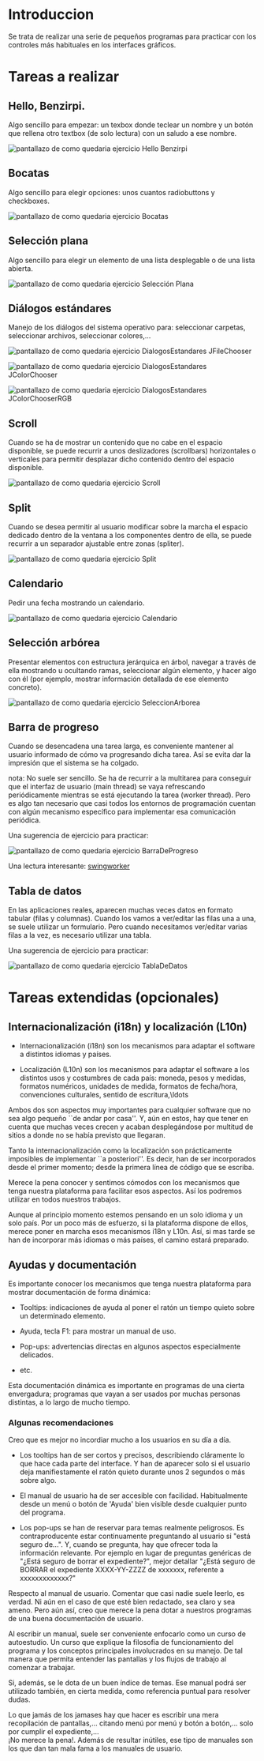 # Introduccion

Se trata de realizar una serie de pequeños programas para practicar con los controles más habituales en los interfaces gráficos.

# Tareas a realizar

## Hello, Benzirpi.

Algo sencillo para empezar: un texbox donde teclear un nombre y un botón que rellena otro textbox (de solo lectura) con un saludo a ese nombre.

![pantallazo de como quedaria ejercicio Hello Benzirpi](./imagenes/HelloBenzirpi-pantallazo-Java.png)

## Bocatas

Algo sencillo para elegir opciones: unos cuantos radiobuttons y checkboxes.

![pantallazo de como quedaria ejercicio Bocatas](./imagenes/Bocatas-pantallazo-Java.png)

## Selección plana

Algo sencillo para elegir un elemento de una lista desplegable o de una lista abierta.

![pantallazo de como quedaria ejercicio Selección Plana](./imagenes/SeleccionPlana-pantallazo-Java.png)

## Diálogos estándares

Manejo de los diálogos del sistema operativo para: seleccionar carpetas, seleccionar archivos, seleccionar colores,...

![pantallazo de como quedaria ejercicio DialogosEstandares JFileChooser](./imagenes/DialogosEstandares-JFileChooser-Java.png)

![pantallazo de como quedaria ejercicio DialogosEstandares JColorChooser](./imagenes/DialogosEstandares-JColorChooser-Swatches-Java.png)

![pantallazo de como quedaria ejercicio DialogosEstandares JColorChooserRGB](./imagenes/DialogosEstandares-JColorChooser-RGB-Java.png)

## Scroll

Cuando se ha de mostrar un contenido que no cabe en el espacio disponible, se puede recurrir a unos deslizadores (scrollbars) horizontales o verticales para permitir desplazar dicho contenido dentro del espacio disponible.

![pantallazo de como quedaria ejercicio Scroll](./imagenes/Scroll-pantallazo-Java.png)

## Split

Cuando se desea permitir al usuario modificar sobre la marcha el espacio dedicado dentro de la ventana a los componentes dentro de ella, se puede recurrir a un separador ajustable entre zonas (spliter).

![pantallazo de como quedaria ejercicio Split](./imagenes/Split-pantallazo-Java.png)

## Calendario

Pedir una fecha mostrando un calendario.

![pantallazo de como quedaria ejercicio Calendario](./imagenes/Calendario-pantallazo-JavaFX.png)

## Selección arbórea

Presentar elementos con estructura jerárquica en árbol, navegar a través de ella mostrando u ocultando ramas, seleccionar algún elemento, y hacer algo con él (por ejemplo, mostrar información detallada de ese elemento concreto).

![pantallazo de como quedaria ejercicio SeleccionArborea](./imagenes/SeleccionArborea-pantallazo-Java.png)

## Barra de progreso

Cuando se desencadena una tarea larga, es conveniente mantener al usuario informado de cómo va progresando dicha tarea. Así se evita dar la impresión que el sistema se ha colgado.

nota: No suele ser sencillo. Se ha de recurrir a la multitarea para conseguir que el interfaz de usuario (main thread) se vaya refrescando periódicamente mientras se está ejecutando la tarea (worker thread). Pero es algo tan necesario que casi todos los entornos de programación cuentan con algún mecanismo específico para implementar esa comunicación periódica.

Una sugerencia de ejercicio para practicar:

![pantallazo de como quedaria ejercicio BarraDeProgreso](./imagenes/BarraDeProgreso-pantallazo-Java.png)

Una lectura interesante: [swingworker](https://www.oracle.com/technical-resources/articles/javase/swingworker.html)

## Tabla de datos

En las aplicaciones reales, aparecen muchas veces datos en formato tabular (filas y columnas). Cuando los vamos a ver/editar las filas una a una, se suele utilizar un formulario. Pero cuando necesitamos ver/editar varias filas a la vez, es necesario utilizar una tabla.

Una sugerencia de ejercicio para practicar:

![pantallazo de como quedaria ejercicio TablaDeDatos](./imagenes/TablaDeDatos-pantallazo-JavaFX.png)

# Tareas extendidas (opcionales)

## Internacionalización (i18n) y localización (L10n)

- Internacionalización (i18n) son los mecanismos para adaptar el software a distintos idiomas y países.

- Localización (L10n) son los mecanismos para adaptar el software a los distintos usos y costumbres de cada país: moneda, pesos y medidas, formatos numéricos, unidades de medida, formatos de fecha/hora, convenciones culturales, sentido de escritura,\ldots

Ambos dos son aspectos muy importantes para cualquier software que no sea algo pequeño ``de andar por casa''. Y, aún en estos, hay que tener en cuenta que muchas veces crecen y acaban desplegándose por multitud de sitios a donde no se había previsto que llegaran.

Tanto la internacionalización como la localización son prácticamente imposibles de implementar ``a posteriori''. Es decir, han de ser incorporados desde el primer momento; desde la primera línea de código que se escriba.

Merece la pena conocer y sentimos cómodos con los mecanismos que tenga nuestra plataforma para facilitar esos aspectos. Así los podremos utilizar en todos nuestros trabajos.

Aunque al principio momento estemos pensando en un solo idioma y un solo país. Por un poco más de esfuerzo, si la plataforma dispone de ellos, merece poner en marcha esos mecanismos i18n y L10n. Así, si mas tarde se han de incorporar más idiomas o más países, el camino estará preparado.

## Ayudas y documentación

Es importante conocer los mecanismos que tenga nuestra plataforma para mostrar documentación de forma dinámica:

- Tooltips: indicaciones de ayuda al poner el ratón un tiempo quieto sobre un determinado elemento.

- Ayuda, tecla F1: para mostrar un manual de uso.

- Pop-ups: advertencias directas en algunos aspectos especialmente delicados.

- etc.

Esta documentación dinámica es importante en programas de una cierta envergadura; programas que vayan a ser usados por muchas personas distintas, a lo largo de mucho tiempo.

### Algunas recomendaciones

Creo que es mejor no incordiar mucho a los usuarios en su día a día.

- Los tooltips han de ser cortos y precisos, describiendo cláramente lo que hace cada parte del interface. Y han de aparecer solo si el usuario deja manifiestamente el ratón quieto durante unos 2 segundos o más sobre algo.

- El manual de usuario ha de ser accesible con facilidad. Habitualmente desde un menú o botón de 'Ayuda' bien visible desde cualquier punto del programa.

- Los pop-ups se han de reservar para temas realmente peligrosos. Es contraproducente estar continuamente preguntando al usuario si "está seguro de...". Y, cuando se pregunta, hay que ofrecer toda la información relevante. Por ejemplo en lugar de preguntas genéricas de "¿Está seguro de borrar el expediente?", mejor detallar "¿Está seguro de BORRAR el expediente XXXX-YY-ZZZZ de xxxxxxx, referente a xxxxxxxxxxxxx?"

Respecto al manual de usuario. Comentar que casi nadie suele leerlo, es verdad. Ni aún en el caso de que esté bien redactado, sea claro y sea ameno. Pero aún así, creo que merece la pena dotar a nuestros programas de una buena documentación de usuario.

Al escribir un manual, suele ser conveniente enfocarlo como un curso de autoestudio. Un curso que explique la filosofia de funcionamiento del programa y los conceptos principales involucrados en su manejo. De tal manera que permita entender las pantallas y los flujos de trabajo al comenzar a trabajar.

Si, además, se le dota de un buen índice de temas. Ese manual podrá ser utilizado también, en cierta medida, como referencia puntual para resolver dudas.

Lo que jamás de los jamases hay que hacer es escribir una mera recopilación de pantallas,... citando menú por menú y botón a botón,... solo por cumplir el expediente,...  
¡No merece la pena!. Además de resultar inútiles, ese tipo de manuales son los que dan tan mala fama a los manuales de usuario.

